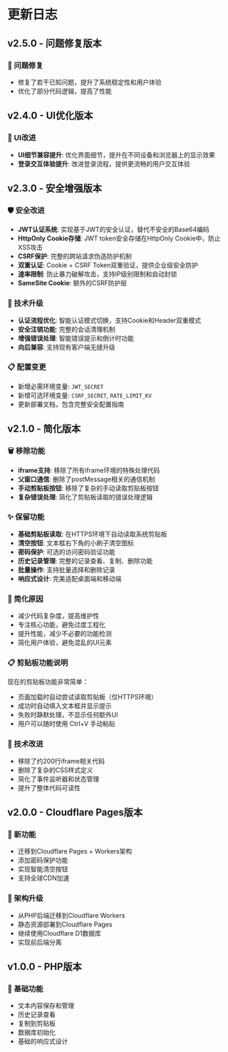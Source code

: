 # 更新日志

## v2.5.0 - 问题修复版本

### 🐛 问题修复
- 修复了若干已知问题，提升了系统稳定性和用户体验
- 优化了部分代码逻辑，提高了性能

## v2.4.0 - UI优化版本

### 🎨 UI改进
- **UI细节兼容提升**: 优化界面细节，提升在不同设备和浏览器上的显示效果
- **登录交互体验提升**: 改进登录流程，提供更流畅的用户交互体验

## v2.3.0 - 安全增强版本

### 🛡️ 安全改进
- **JWT认证系统**: 实现基于JWT的安全认证，替代不安全的Base64编码
- **HttpOnly Cookie存储**: JWT token安全存储在HttpOnly Cookie中，防止XSS攻击
- **CSRF保护**: 完整的跨站请求伪造防护机制
- **双重认证**: Cookie + CSRF Token双重验证，提供企业级安全防护
- **速率限制**: 防止暴力破解攻击，支持IP级别限制和自动封锁
- **SameSite Cookie**: 额外的CSRF防护层

### 🔧 技术升级
- **认证流程优化**: 智能认证模式切换，支持Cookie和Header双重模式
- **安全注销功能**: 完整的会话清理机制
- **增强错误处理**: 智能错误提示和倒计时功能
- **向后兼容**: 支持现有客户端无缝升级

### 📋 配置变更
- 新增必需环境变量: `JWT_SECRET`
- 新增可选环境变量: `CSRF_SECRET`, `RATE_LIMIT_KV`
- 更新部署文档，包含完整安全配置指南

## v2.1.0 - 简化版本

### 🗑️ 移除功能
- **iframe支持**: 移除了所有iframe环境的特殊处理代码
- **父窗口通信**: 删除了postMessage相关的通信机制
- **手动剪贴板按钮**: 移除了复杂的手动读取剪贴板按钮
- **复杂错误处理**: 简化了剪贴板读取的错误处理逻辑

### ✨ 保留功能
- **基础剪贴板读取**: 在HTTPS环境下自动读取系统剪贴板
- **清空按钮**: 文本框右下角的小刷子清空图标
- **密码保护**: 可选的访问密码验证功能
- **历史记录管理**: 完整的记录查看、复制、删除功能
- **批量操作**: 支持批量选择和删除记录
- **响应式设计**: 完美适配桌面端和移动端

### 🎯 简化原因
- 减少代码复杂度，提高维护性
- 专注核心功能，避免过度工程化
- 提升性能，减少不必要的功能检测
- 简化用户体验，避免混乱的UI元素

### 📋 剪贴板功能说明
现在的剪贴板功能非常简单：
- 页面加载时自动尝试读取剪贴板（仅HTTPS环境）
- 成功时自动填入文本框并显示提示
- 失败时静默处理，不显示任何额外UI
- 用户可以随时使用 Ctrl+V 手动粘贴

### 🔧 技术改进
- 移除了约200行iframe相关代码
- 删除了复杂的CSS样式定义
- 简化了事件监听器和状态管理
- 提升了整体代码可读性

## v2.0.0 - Cloudflare Pages版本

### 🎉 新功能
- 迁移到Cloudflare Pages + Workers架构
- 添加密码保护功能
- 实现智能清空按钮
- 支持全球CDN加速

### 🔄 架构升级
- 从PHP后端迁移到Cloudflare Workers
- 静态资源部署到Cloudflare Pages
- 继续使用Cloudflare D1数据库
- 实现前后端分离

## v1.0.0 - PHP版本

### 📝 基础功能
- 文本内容保存和管理
- 历史记录查看
- 复制到剪贴板
- 数据库初始化
- 基础的响应式设计